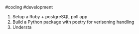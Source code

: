 #coding #development
1. Setup a Ruby + postgreSQL poll app
2. Build a Python package with poetry for verisoning handling
3. Understa